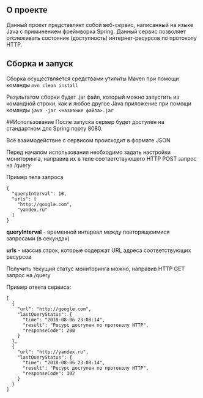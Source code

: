 ## О проекте
Данный проект представляет собой веб-сервис, написанный на языке Java с приминением фреймворка Spring. Данный сервис позволяет отслеживать состояние (доступность) интернет-ресурсов по протоколу HTTP.

## Сборка и запуск
Сборка осуществляется средствами утилиты Maven при помощи команды
```mvn clean install```

Результатом сборки будет .jar файл, который можно запустить из командной строки, как и любое другое Java приложение при помощи команды ```java -jar <название файла>.jar```

##Использование
После запуска сервер будет доступен на стандартном для Spring порту 8080. 

Всё взаимодействие с сервисом происходит в формате JSON

Перед началом использования необходимо задать настройки мониторинга, направив их в теле соответствующего HTTP POST запрос на /query

Пример тела запроса
```$xslt
{
  "queryInterval": 10,
  "urls": [
    "http://google.com",
    "yandex.ru"
  ]
}
```

**queryInterval** - временной интервал между повторящюимися запросами (в секундах)

**urls** - массив строк, которые содержат URL адреса соответствующих ресурсов


Получить текущий статус мониторинга можно, направив HTTP GET запрос на /query

Пример ответа сервиса:
```$xslt
[
  {
    "url": "http://google.com",
    "lastQueryStatus": {
      "time": "2018-08-06 23:08:14",
      "result": "Ресурс доступен по протоколу HTTP",
      "responseCode": 200
    }
  },
  {
    "url": "http://yandex.ru",
    "lastQueryStatus": {
      "time": "2018-08-06 23:08:14",
      "result": "Ресурс доступен по протоколу HTTP",
      "responseCode": 302
    }
  }
]
```